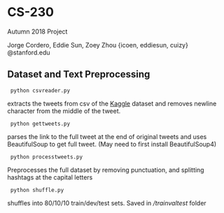 # CS-230

Autumn 2018 Project

Jorge Cordero, Eddie Sun, Zoey Zhou 
{icoen, eddiesun, cuizy} @stanford.edu

<h2>Dataset and Text Preprocessing</h2>

<code> python csvreader.py </code> 

extracts the tweets from csv of the [Kaggle](https://www.kaggle.com/kapastor/democratvsrepublicantweets/version/1) dataset and removes newline character from the middle of the tweet.

<code> python gettweets.py </code> 

parses the link to the full tweet at the end of original tweets and uses BeautifulSoup to get full tweet.  (May need to first install BeautifulSoup4)

<code> python processtweets.py </code> 

Preprocesses the full dataset by removing punctuation, and splitting hashtags at the capital letters

<code> python shuffle.py </code> 

shuffles into 80/10/10 train/dev/test sets.  Saved in */trainvaltest* folder

